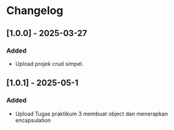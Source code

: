 # Changelog

## [1.0.0] - 2025-03-27
### Added
- Upload projek crud simpel.
## [1.0.1] - 2025-05-1
### Added
- Upload Tugas praktikum 3  membuat object dan menerapkan encapsulation

